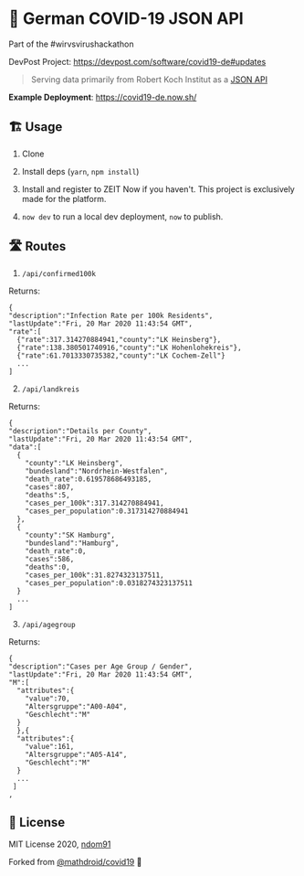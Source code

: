 # 🦠 German COVID-19 JSON API

Part of the #wirvsvirushackathon  

DevPost Project: https://devpost.com/software/covid19-de#updates

> Serving data primarily from Robert Koch Institut as a [JSON API](https://covid19-de.ndo.dev)

**Example Deployment**: https://covid19-de.now.sh/

## 🏗️ Usage

1. Clone

2. Install deps (`yarn`, `npm install`)

3. Install and register to ZEIT Now if you haven't. This project is exclusively made for the platform.

4. `now dev` to run a local dev deployment, `now` to publish.

## 🛣️ Routes

1. `/api/confirmed100k`

Returns:

```
{
"description":"Infection Rate per 100k Residents",
"lastUpdate":"Fri, 20 Mar 2020 11:43:54 GMT",
"rate":[
  {"rate":317.314270884941,"county":"LK Heinsberg"},
  {"rate":138.380501740916,"county":"LK Hohenlohekreis"},
  {"rate":61.7013330735382,"county":"LK Cochem-Zell"}
  ...
]
```

2. `/api/landkreis`

Returns:
```
{
"description":"Details per County",
"lastUpdate":"Fri, 20 Mar 2020 11:43:54 GMT",
"data":[
  {
    "county":"LK Heinsberg",
    "bundesland":"Nordrhein-Westfalen",
    "death_rate":0.619578686493185,
    "cases":807,
    "deaths":5,
    "cases_per_100k":317.314270884941,
    "cases_per_population":0.317314270884941
  },
  {
    "county":"SK Hamburg",
    "bundesland":"Hamburg",
    "death_rate":0,
    "cases":586,
    "deaths":0,
    "cases_per_100k":31.8274323137511,
    "cases_per_population":0.0318274323137511
  }
  ...
]
```

3. `/api/agegroup`

Returns:
```
{
"description":"Cases per Age Group / Gender",
"lastUpdate":"Fri, 20 Mar 2020 11:43:54 GMT",
"M":[
  "attributes":{
    "value":70,
    "Altersgruppe":"A00-A04",
    "Geschlecht":"M"
  }
  },{
  "attributes":{
    "value":161,
    "Altersgruppe":"A05-A14",
    "Geschlecht":"M"
  }
  ...
 ]
,
```

## 📝 License

MIT License 2020, [ndom91](https://github.com/ndom91)

Forked from [@mathdroid/covid19](https://github.com/mathdroid/covid19) 🙏
